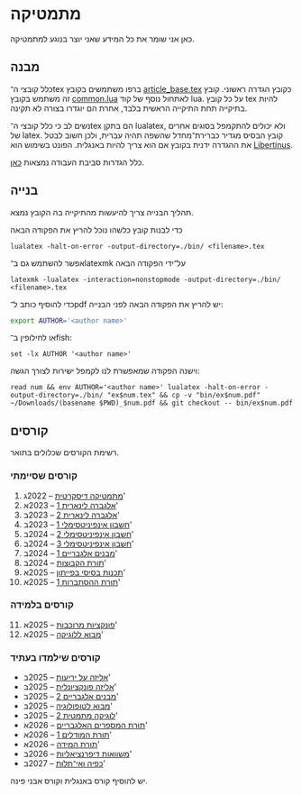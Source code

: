 מתמטיקה
=======

כאן אני שומר את כל המידע שאני יוצר בנוגע למתמטיקה.

מבנה
----

כלל קובצי ה־tex ברפו משתמשים בקובץ [article_base.tex](./article_base.tex) כקובץ הגדרה ראשוני.
קובץ זה משתמש בקובץ [common.lua](./common.lua) לאתחול נוסף של קוד lua.
על כל קובץ tex להיות בתיקייה תחת התיקייה הראשית בלבד, אחרת הם יוגדרו בצורה לא תקינה.

נשים לב כי כלל קובצי ה־tex הם בתקן lualatex, ולא יכולים להתקמפל בסוגים אחרים של latex.
קובץ הבסיס מגדיר כברירת־מחדל שהשפה תהיה עברית, ולכן חשוב לבטל את ההגדרה ידנית בקובץ אם הוא צריך להיות באנגלית.
הפונט בשימוש הוא [Libertinus](https://github.com/alerque/libertinus).

כלל הגדרות סביבת העבודה נמצאות [כאן](https://github.com/D95-waka/DotFiles/tree/master/nvim).

בנייה
-----

תהליך הבנייה צריך להיעשות מהתיקייה בה הקובץ נמצא.

כדי לבנות קובץ כלשהו נוכל להריץ את הפקודה הבאה
```console
lualatex -halt-on-error -output-directory=./bin/ <filename>.tex
```
אפשר להשתמש גם ב־latexmk על־ידי הפקודה הבאה
```console
latexmk -lualatex -interaction=nonstopmode -output-directory=./bin/ <filename>.tex
```

כדי להוסיף כותב ל־pdf יש להריץ את הפקודה הבאה לפני הבנייה:
```bash
export AUTHOR='<author name>'
```
או לחילופין ב־fish:
```fish
set -lx AUTHOR '<author name>'
```
וישנה הפקודה שמאפשרת לנו לקמפל ישירות לצורך הגשה:
```fish
read num && env AUTHOR='<author name>' lualatex -halt-on-error -output-directory=./bin/ "ex$num.tex" && cp -v "bin/ex$num.pdf" ~/Downloads/(basename $PWD)_$num.pdf && git checkout -- bin/ex$num.pdf
```


קורסים
------

רשימת הקורסים שכלולים בתואר.

### קורסים שסיימתי
1. [מתמטיקה דיסקרטית](./discrete_mathematics) – 2022ג'
2. [אלגברה לינארית 1](./linear_algebra_1) – 2023א'
3. [אלגברה לינארית 2](./linear_algebra_2) – 2023ב'
4. [חשבון אינפיניטסימלי 1](./calculus_1) – 2023ב'
5. [חשבון אינפיניטסימלי 2](./calculus_2) – 2024ב'
6. [חשבון אינפיניטסימלי 3](./calculus_3) – 2024ב'
7. [מבנים אלגבריים 1](./algebraic_structures_1) – 2024ב'
8. [תורת הקבוצות](./set_theory) – 2024ב'
9. [תכנות בסיסי בפייתון](https://shnaton.huji.ac.il/index.php/NewSyl/76631) – 2025א'
10. [תורת ההסתברות 1](./probability_theory_1) – 2025א'

### קורסים בלמידה
11. [פונקציות מרוכבות](https://shnaton.huji.ac.il/index.php/NewSyl/80519) – 2025א'
12. [מבוא ללוגיקה](https://shnaton.huji.ac.il/index.php/NewSyl/80423) – 2025א'

### קורסים שילמדו בעתיד
- [אליזה על יריעות](https://shnaton.huji.ac.il/index.php/NewSyl/80416) – 2025ב'
- [אליזה פונקציונלית](https://shnaton.huji.ac.il/index.php/NewSyl/80417) – 2025ב'
- [מבנים אלגבריים 2](https://shnaton.huji.ac.il/index.php/NewSyl/80446/) – 2025ב'
- [מבוא לטופולוגיה](https://shnaton.huji.ac.il/index.php/NewSyl/80516) – 2025ב'
- [לוגיקה מתמטית 2](https://shnaton.huji.ac.il/index.php/NewSyl/80424) – 2025ב'
- [תורת המספרים האלגבריים](https://shnaton.huji.ac.il/index.php/NewSyl/80756) – 2026א'
- [תורת המודלים 1](https://shnaton.huji.ac.il/index.php/NewSyl/80616) – 2026א'
- [תורת המידה](https://shnaton.huji.ac.il/index.php/NewSyl/80517) – 2026א'
- [משוואות דיפרנציאליות](https://shnaton.huji.ac.il/index.php/NewSyl/80320) – 2026ב'
- [כפיה ואי־תלות](https://shnaton.huji.ac.il/index.php/NewSyl/80579) – 2027ב'

יש להוסיף קורס באנגלית וקורס אבני פינה.
